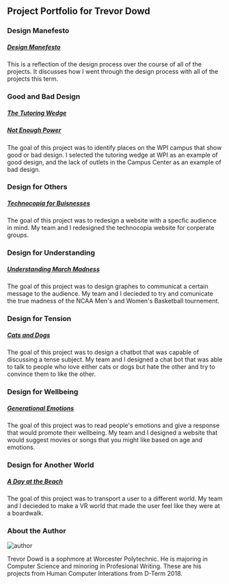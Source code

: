 ## Project Portfolio for Trevor Dowd 

### Design Manefesto
##### [Design Manefesto](https://dowdtd16.github.io/HCI-Design-Manefesto/)
This is a reflection of the design process over the course of all of the projects.  It discusses how I went through the design process with all of the projects this term.

### Good and Bad Design
##### [The Tutoring Wedge](https://medium.com/@dowdtd16/the-tutoring-wedge-f828dadb1cbd)
##### [Not Enough Power](https://medium.com/@dowdtd16/not-enough-power-ea0a752ad60c)
The goal of this project was to identify places on the WPI campus that show good or bad design.  I selected the tutoring wedge at WPI as an example of good design, and the lack of outlets in the Campus Center as an example of bad design.

### Design for Others
##### [Technocopia for Buisnesses](https://medium.com/@dowdtd16/design-for-others-team-4-d82d38351c26)
The goal of this project was to redesign a website with a specfic audience in mind.  My team and I redesigned the technocopia website for corperate groups. 

### Design for Understanding
##### [Understanding March Madness](https://medium.com/design-for-understanding/design-for-understanding-clear-communication-versus-persuasion-e634f93a998e)
The goal of this project was to design graphes to communicat a certain message to the audience.  My team and I decieded to try and comunicate the true madness of the NCAA Men's and Women's Basketball tournement.

### Design for Tension
##### [Cats and Dogs](https://medium.com/@cbell2/design-for-tension-9030c7165561)
The goal of this project was to design a chatbot that was capable of discussing a tense subject.  My team and I designed a chat bot that was able to talk to people who love either cats or dogs but hate the other and try to convince them to like the other.

### Design for Wellbeing
##### [Generational Emotions](https://medium.com/@dowdtd16/design-for-well-being-18c42acfa051)
The goal of this project was to read people's emotions and give a response that would promote their wellbeing.  My team and I designed a website that would suggest movies or songs that you might like based on age and emotions.

### Design for Another World 
##### [A Day at the Beach](https://medium.com/@dowdtd16/a-night-at-the-boardwalk-9e838cb08a29)
The goal of this project was to transport a user to a different world.  My team and I decieded to make a VR world that made the user feel like they were at a boardwalk.

### About the Author
![author](http://athletics.wpi.edu/sports/mrowing/2017-18/photos/0001/Trevor_Dowd.jpg?max_width=160&max_height=210)

Trevor Dowd is a sophmore at Worcester Polytechnic.  He is majoring in Computer Science and minoring in Profesional Writing.  These are his projects from Human Computer Interations from D-Term 2018.
